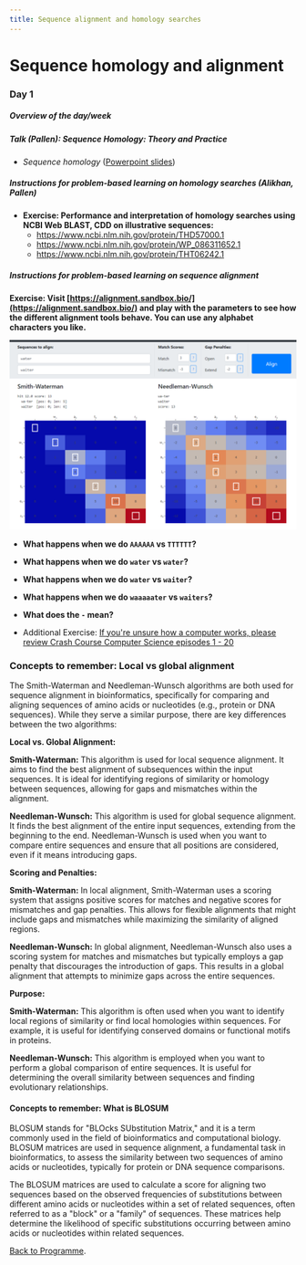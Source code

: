 ```yaml
---
title: Sequence alignment and homology searches
---
```


# Sequence homology and alignment

### Day 1

##### Overview of the day/week 

##### Talk (Pallen):  *Sequence Homology: Theory and Practice*

  -  _Sequence homology_ ([Powerpoint slides](https://github.com/mmbdtp/mmbdtp.github.io/raw/gh-pages/modules/sequence-analysis/_posts/Sequence%20homology_2023.pptx))

##### Instructions for problem-based learning on homology searches (Alikhan, Pallen)

- **Exercise: Performance and interpretation of homology searches using NCBI Web BLAST, CDD on illustrative sequences:**
  - <https://www.ncbi.nlm.nih.gov/protein/THD57000.1>
  - <https://www.ncbi.nlm.nih.gov/protein/WP_086311652.1> 
  - <https://www.ncbi.nlm.nih.gov/protein/THT06242.1> 


#####  Instructions for problem-based learning on sequence alignment

**Exercise: Visit [https://alignment.sandbox.bio/](https://alignment.sandbox.bio/) and play with the parameters to see how the different alignment tools behave. You can use any alphabet characters you like.**

![WATER VS WAITER](/seq-analysis/image-1.png)

- **What happens when we do `AAAAAA` vs `TTTTTT`?**

- **What happens when we do `water` vs `water`?**

- **What happens when we do `water` vs `waiter`?**

- **What happens when we do `waaaaater` vs `waiters`?**

- **What does the `-` mean?**

- Additional Exercise: [If you're unsure how a computer works, please review Crash Course Computer Science episodes 1 - 20](https://www.youtube.com/watch?v=O5nskjZ_GoI&list=PL8dPuuaLjXtNlUrzyH5r6jN9ulIgZBpdo&index=2)


### Concepts to remember: Local vs global alignment 

The Smith-Waterman and Needleman-Wunsch algorithms are both used for sequence alignment in bioinformatics, specifically for comparing and aligning sequences of amino acids or nucleotides (e.g., protein or DNA sequences). While they serve a similar purpose, there are key differences between the two algorithms:

**Local vs. Global Alignment:**

**Smith-Waterman:** This algorithm is used for local sequence alignment. It aims to find the best alignment of subsequences within the input sequences. It is ideal for identifying regions of similarity or homology between sequences, allowing for gaps and mismatches within the alignment.

**Needleman-Wunsch:** This algorithm is used for global sequence alignment. It finds the best alignment of the entire input sequences, extending from the beginning to the end. Needleman-Wunsch is used when you want to compare entire sequences and ensure that all positions are considered, even if it means introducing gaps.

**Scoring and Penalties:**

**Smith-Waterman:** In local alignment, Smith-Waterman uses a scoring system that assigns positive scores for matches and negative scores for mismatches and gap penalties. This allows for flexible alignments that might include gaps and mismatches while maximizing the similarity of aligned regions.

**Needleman-Wunsch:** In global alignment, Needleman-Wunsch also uses a scoring system for matches and mismatches but typically employs a gap penalty that discourages the introduction of gaps. This results in a global alignment that attempts to minimize gaps across the entire sequences.

**Purpose:**

**Smith-Waterman:** This algorithm is often used when you want to identify local regions of similarity or find local homologies within sequences. For example, it is useful for identifying conserved domains or functional motifs in proteins.

**Needleman-Wunsch:** This algorithm is employed when you want to perform a global comparison of entire sequences. It is useful for determining the overall similarity between sequences and finding evolutionary relationships.

#### Concepts to remember:  What is BLOSUM 

BLOSUM stands for "BLOcks SUbstitution Matrix," and it is a term commonly used in the field of bioinformatics and computational biology. BLOSUM matrices are used in sequence alignment, a fundamental task in bioinformatics, to assess the similarity between two sequences of amino acids or nucleotides, typically for protein or DNA sequence comparisons.

The BLOSUM matrices are used to calculate a score for aligning two sequences based on the observed frequencies of substitutions between different amino acids or nucleotides within a set of related sequences, often referred to as a "block" or a "family" of sequences. These matrices help determine the likelihood of specific substitutions occurring between amino acids or nucleotides within related sequences.



[Back to Programme]({{site.baseurl}}/modules/sequence-analysis/programme/).
